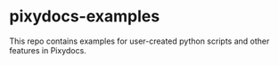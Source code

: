 # pixydocs-examples
This repo contains examples for user-created python scripts and other features in Pixydocs.
